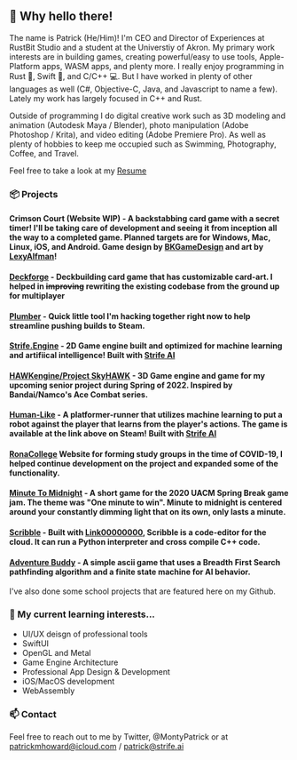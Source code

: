 ## 👋 Why hello there!
The name is Patrick (He/Him)! I'm CEO and Director of Experiences at RustBit Studio and a student at the Universtiy of Akron. 
My primary work interests are in building games, creating powerful/easy to use tools, Apple-Platform apps, WASM apps, and plenty more. I really enjoy programming in Rust 🦀, Swift 🍎, and C/C++ 💻. But I have worked in plenty of other languages as well (C#, Objective-C, Java, and Javascript to name a few). Lately my work has largely focused in C++ and Rust.

Outside of programming I do digital creative work such as 3D modeling and animation (Autodesk Maya / Blender), photo manipulation (Adobe Photoshop / Krita), and video editing (Adobe Premiere Pro). As well as plenty of hobbies to keep me occupied such as Swimming, Photography, Coffee, and Travel.

Feel free to take a look at my [Resume](https://www.icloud.com/iclouddrive/06Kp1PSRpwh-xFHn6TrXHAkVw#PMHResume%5FPublic)

### 📦 Projects
#### Crimson Court (Website WIP) - A backstabbing card game with a secret timer! I'll be taking care of development and seeing it from inception all the way to a completed game. Planned targets are for Windows, Mac, Linux, iOS, and Android. Game design by [BKGameDesign](https://github.com/BKGameDesign) and art by [LexyAlfman](https://github.com/lexyalfman)!
#### [Deckforge](https://Deckforge.com) - Deckbuilding card game that has customizable card-art. I helped in ~~improving~~ rewriting the existing codebase from the ground up for multiplayer 
#### [Plumber](https://github.com/PatrickHoward/plumber) - Quick little tool I'm hacking together right now to help streamline pushing builds to Steam.
#### [Strife.Engine](https://github.com/Strife-AI/Strife.Engine) - 2D Game engine built and optimized for machine learning and artifiical intelligence! Built with [Strife AI](https://github.com/Strife-AI)
#### [HAWKengine/Project SkyHAWK](https://github.com/PatrickHoward/project-skyhawk) - 3D Game engine and game for my upcoming senior project during Spring of 2022. Inspired by Bandai/Namco's Ace Combat series.
#### [Human-Like](https://store.steampowered.com/app/1400190/Human-Like) - A platformer-runner that utilizes machine learning to put a robot against the player that learns from the player's actions. The game is available at the link above on Steam! Built with [Strife AI](https://github.com/Strife-AI)
#### [RonaCollege](https://ronacollege.com) Website for forming study groups in the time of COVID-19, I helped continue development on the project and expanded some of the functionality.
#### [Minute To Midnight](https://github.com/PatrickHoward/minute-to-midnight) - A short game for the 2020 UACM Spring Break game jam. The theme was "One minute to win". Minute to midnight is centered around your constantly dimming light that on its own, only lasts a minute.
#### [Scribble](https://github.com/Scribble-Editor) - Built with [Link00000000](https://github.com/link00000000), Scribble is a code-editor for the cloud. It can run a Python interpreter and cross compile C++ code.
#### [Adventure Buddy](https://github.com/PatrickHoward/Adventure-Buddy) - A simple ascii game that uses a Breadth First Search pathfinding algorithm and a finite state machine for AI behavior.

I've also done some school projects that are featured here on my Github.

### 🤔 My current learning interests...
* UI/UX deisgn of professional tools
* SwiftUI
* OpenGL and Metal
* Game Engine Architecture
* Professional App Design & Development
* iOS/MacOS development
* WebAssembly

### 📫 Contact
Feel free to reach out to me by Twitter, @MontyPatrick or at patrickmhoward@icloud.com / patrick@strife.ai

<!--
**PatrickHoward/PatrickHoward** is a ✨ _special_ ✨ repository because its `README.md` (this file) appears on your GitHub profile.

Here are some ideas to get you started:

- 🔭 I’m currently working on ...
- 🌱 I’m currently learning ...
- 👯 I’m looking to collaborate on ...
- 🤔 I’m looking for help with ...
- 💬 Ask me about ...
- 📫 How to reach me: ...
- 😄 Pronouns: ...
- ⚡ Fun fact: ...
-->
